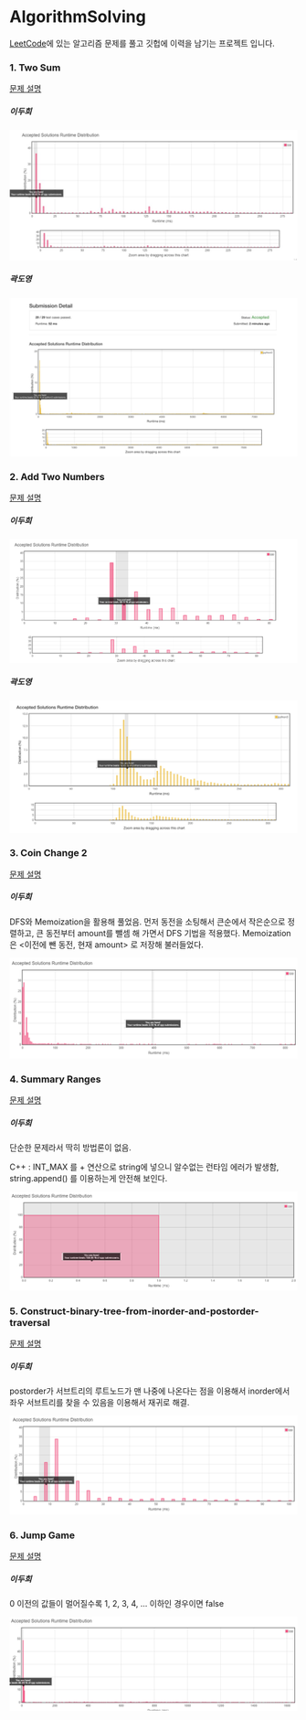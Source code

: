# AlgorithmSolving

[LeetCode](https://leetcode.com/)에 있는 알고리즘 문제를 풀고 깃헙에 이력을 남기는 프로젝트 입니다.

### 1. Two Sum

[문제 설명](https://leetcode.com/problems/two-sum/description/)

##### 이두희

![KakaoTalk_Photo_2018-09-18-06-25-40](leetCode/1.%20Two%20Sum/resource/KakaoTalk_Photo_2018-09-18-06-25-40.jpeg)

##### 곽도영

![KakaoTalk_Photo_2018-09-18-06-25-57](leetCode/1.%20Two%20Sum/resource/KakaoTalk_Photo_2018-09-18-06-25-57.jpeg)

### 2. Add Two Numbers

[문제 설명](https://leetcode.com/problems/add-two-numbers/description/)


##### 이두희

![KakaoTalk_Photo_2018-09-18-06-25-26](leetCode/2.%20Add%20Two%20Numbers/resource/KakaoTalk_Photo_2018-09-18-06-25-26.png)

##### 곽도영

![KakaoTalk_Photo_2018-09-18-06-25-05](leetCode/2.%20Add%20Two%20Numbers/resource/KakaoTalk_Photo_2018-09-18-06-25-05.png)

### 3. Coin Change 2

[문제 설명](https://leetcode.com/problems/coin-change-2/description/)

##### 이두희

DFS와 Memoization을 활용해 풀었음.
먼저 동전을 소팅해서 큰순에서 작은순으로 정렬하고, 큰 동전부터 amount를 뺄셈 해 가면서 DFS 기법을 적용했다.
Memoization은 <이전에 뺀 동전, 현재 amount> 로 저장해 불러들었다.

![coint_change2_duhee](leetCode/3.%20Coin%20Change%202/resource/duhee.png)

### 4. Summary Ranges

[문제 설명](https://leetcode.com/problems/summary-ranges/)

##### 이두희

단순한 문제라서 딱히 방법론이 없음.

C++ : INT_MAX 를 + 연산으로 string에 넣으니 알수없는 런타임 에러가 발생함, string.append() 를 이용하는게 안전해 보인다.

![summaryRangesDuhee](leetCode/4.%20Summary%20Ranges/resource/duhee.png)

### 5. Construct-binary-tree-from-inorder-and-postorder-traversal

[문제 설명](https://leetcode.com/problems/construct-binary-tree-from-inorder-and-postorder-traversal/)

##### 이두희

postorder가 서브트리의 루트노드가 맨 나중에 나온다는 점을 이용해서 inorder에서 좌우 서브트리를 찾을 수 있음을 이용해서 재귀로 해결.

![ConstructTree Duhee](leetCode/5.%20Construct%20Binary%20Tree%20from%20order/resource/duhee.png)

### 6. Jump Game

[문제 설명](https://leetcode.com/problems/jump-game/)

##### 이두희

0 이전의 값들이 멀어질수록 1, 2, 3, 4, ... 이하인 경우이면 false

![JumpGame Duhee](leetCode/6.%20Jump%20Game/resource/duhee.png)
